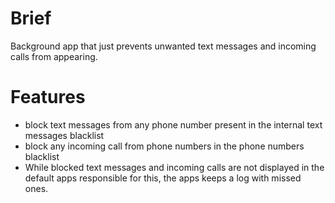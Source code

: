  Brief
 =====
 Background app that just prevents unwanted text messages and incoming calls from appearing.

 Features
 ========
   * block text messages from any phone number present in the internal text messages blacklist
   * block any incoming call from phone numbers in the phone numbers blacklist
   * While blocked text messages and incoming calls are not displayed in the default apps responsible for this, the apps keeps a log with missed ones. 
